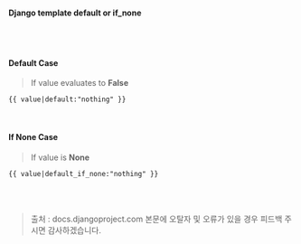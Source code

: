 #### Django template default or if_none
<br><br>
#### Default Case
> If value evaluates to <b>False</b>
```jinja2
{{ value|default:"nothing" }}
```
<br>

#### If None Case
> If value is <b>None</b>
```jinja2
{{ value|default_if_none:"nothing" }}
```


<br><br>
> 출처 : docs.djangoproject.com
> 본문에 오탈자 및 오류가 있을 경우 피드백 주시면 감사하겠습니다.